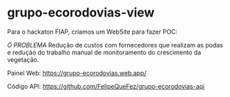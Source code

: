 # grupo-ecorodovias-view

Para o hackaton FIAP, criamos um WebSite para fazer POC:

*O PROBLEMA* 
Redução de custos com fornecedores que realizam as podas e redução do trabalho manual de monitoramento do crescimento da vegetação.

Painel Web:
https://grupo-ecorodovias.web.app/

Código API:
https://github.com/FelipeQueFez/grupo-ecorodovias-api
